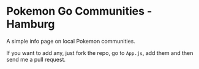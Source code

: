 # Pokemon Go Communities - Hamburg

A simple info page on local Pokemon communities.

If you want to add any, just fork the repo, go to `App.js`, add them and then send me a pull request.
